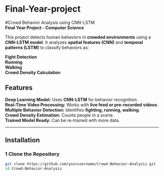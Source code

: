 # Final-Year-project

#Crowd Behavior Analysis using CNN-LSTM  
**Final Year Project - Computer Science**  

This project detects human behaviors in **crowded environments** using a **CNN-LSTM model**. It analyzes **spatial features (CNN)** and **temporal patterns (LSTM)** to classify behaviors as:  

**Fight Detection**  
**Running**  
**Walking**  
**Crowd Density Calculation**  

##  Features  
 **Deep Learning Model:** Uses **CNN-LSTM** for behavior recognition.  
 **Real-Time Video Processing:** Works with **live feed or pre-recorded videos**.  
 **Multiple Behavior Detection:** Identifies **fighting, running, walking**.  
 **Crowd Density Estimation:** Counts people in a scene.  
 **Trained Model Ready:** Can be re-trained with more data.  

---

## Installation  

### 1️ Clone the Repository  
```bash
git clone https://github.com/yourusername/Crowd-Behavior-Analysis.git
cd Crowd-Behavior-Analysis

